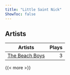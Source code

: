 ```yaml
---
title: "Little Saint Nick"
ShowToc: false
---
```


## Artists
Artists | Plays 
----- | -----: 
[The Beach Boys](/artists/the-beach-boys-3455) | 3

{{< more >}}